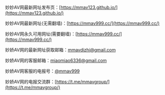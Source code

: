 妙妙AV网最新网址发布页：[https://mmav123.github.io/](https://mmav123.github.io/)

妙妙AV网最新网址(无需翻墙)：[https://mmav999.cc/](https://mmav999.cc/)

妙妙AV网永久可用网址(需要翻墙)：[https://mmav999.cc/](https://mmav999.cc/)

妙娇AV网的最新网址获取邮箱：mmavdizhi@gmail.com

妙娇AV网的客服邮箱：miaomiao6336@gmail.com

妙娇AV网客服的电报号：[@mmav999](https://t.me/mmav999/)

妙娇AV网的电报交流群：[https://t.me/mmavgroup/](https://t.me/mmavgroup/)

